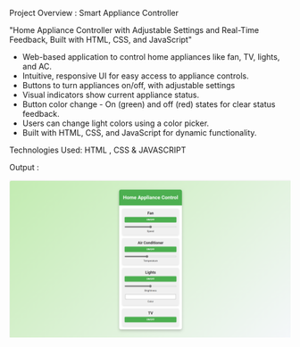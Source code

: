 Project Overview : Smart Appliance Controller

"Home Appliance Controller with Adjustable Settings and Real-Time Feedback, Built with HTML, CSS, and JavaScript"

* Web-based application to control home appliances like fan, TV, lights, and AC.
* Intuitive, responsive UI for easy access to appliance controls.
* Buttons to turn appliances on/off, with adjustable settings 
* Visual indicators show current appliance status.
* Button color change - On (green) and off (red) states for clear status feedback.
* Users can change light colors using a color picker.
* Built with HTML, CSS, and JavaScript for dynamic functionality.

Technologies Used: HTML , CSS & JAVASCRIPT

Output : 

![image alt](https://github.com/ayushmoudekar/Smart-Appliance-Controller/blob/677746861efd78b5e00e5bed3ade93976c2151bc/Output.png)
